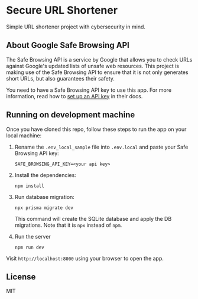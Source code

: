 Secure URL Shortener
====================
Simple URL shortener project with cybersecurity in mind.


## About Google Safe Browsing API
The Safe Browsing API is a service by Google that allows you to check URLs against Google's updated lists of unsafe web resources. This project is making use of the Safe Browsing API to ensure that it is not only generates short URLs, but also guarantees their safety. 

You need to have a Safe Browsing API key to use this app. For more information, read how to [set up an API key](https://developers.google.com/safe-browsing/v4/get-started) in their docs.


## Running on development machine
Once you have cloned this repo, follow these steps to run the app on your local machine:

1.  Rename the `.env_local_sample` file into `.env.local` and paste your Safe Browsing API key:

        SAFE_BROWSING_API_KEY=<your api key>

1.  Install the dependencies:

        npm install

1.  Run database migration:

        npx prisma migrate dev

    This command will create the SQLite database and apply the DB migrations. Note that it is `npx` instead of `npm`.

1.  Run the server

        npm run dev

Visit `http://localhost:8000` using your browser to open the app.

## License 
MIT
